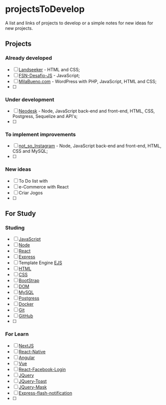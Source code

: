 # projectsToDevelop
A list and links of projects to develop or a simple notes for new ideas for new projects.

## Projects

### Already developed

- [ ] [Landseeker](https://github.com/pedrocpires/landseeker) - HTML and CSS;
- [ ] [FSN-Desafio-JS](https://github.com/pedrocpires/FSN-desafio-javascript-I) - JavaScript;
- [ ] [MilaBueno.com](https://github.com/pedrocpires/milabueno.com) - WordPress with PHP, JavaScript, HTML and CSS;
- [ ]

### Under development

- [ ] [Neodesk](https://github.com/neodesk/neodesk) - Node, JavaScript back-end and front-end, HTML, CSS, Postgress, Sequelize and API's;
- [ ]

### To implement improvements

- [ ] [not_so_Instagram](https://github.com/pedrocpires/not_so_Instagram) - Node, JavaScript back-end and front-end, HTML, CSS and MySQL;
- [ ]

### New ideas

- [ ] To Do list with
- [ ] e-Commerce with React
- [ ] Criar Jogos 
- [ ]

## For Study

### Studing

- [ ] [JavaScript](https://www.javascript.com/)
- [ ] [Node](https://nodejs.org/en/)
- [ ] [React](https://pt-br.reactjs.org/)
- [ ] [Express](https://expressjs.com/)
- [ ] Template Engine [EJS](https://ejs.co/)
- [ ] [HTML](https://developer.mozilla.org/pt-BR/docs/Web/HTML)
- [ ] [CSS](https://www.w3schools.com/css/)
- [ ] [BootStrap](https://getbootstrap.com/)
- [ ] [DOM](https://www.w3schools.com/js/js_htmldom.asp)
- [ ] [MySQL](https://www.mysql.com/)
- [ ] [Postgress](https://www.postgresql.org/)
- [ ] [Docker](https://www.docker.com/)
- [ ] [Git](https://git-scm.com/)
- [ ] [GitHub](https://github.com/pedrocpires)
- [ ]


### For Learn

- [ ] [NextJS](https://nextjs.org/)
- [ ] [React-Native](https://reactnative.dev/)
- [ ] [Angular](https://angular.io/)
- [ ] [Vue](https://vuejs.org/)
- [ ] [React-Facebook-Login](https://www.npmjs.com/package/react-facebook)
- [ ] [JQuery](https://jquery.com/)
- [ ] [JQuery-Toast](https://kamranahmed.info/toast)
- [ ] [JQuery-Mask](https://plugins.jquery.com/mask/)
- [ ] [Express-flash-notification](https://www.npmjs.com/package/express-flash-notification)
- [ ] 
